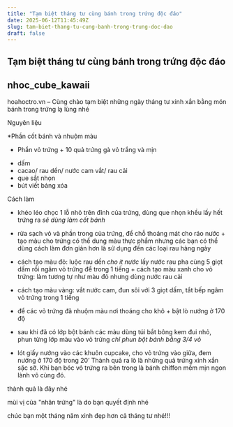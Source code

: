 ```yaml
---
title: "Tạm biệt tháng tư cùng bánh trong trứng độc đáo"
date: 2025-06-12T11:45:49Z
slug: tam-biet-thang-tu-cung-banh-trong-trung-doc-dao
draft: false
---
```


## Tạm biệt tháng tư cùng bánh trong trứng độc đáo

## nhoc_cube_kawaii

​hoahoctro.vn – Cùng chào tạm biệt những ngày tháng tư xinh xắn bằng món bánh trong trứng lạ lùng nhé


Nguyên liệu
 
*Phần cốt bánh và nhuộm màu 

* Phần vỏ trứng 
​+ 10 quả trứng gà vỏ trắng và mịn
+ dấm
+ cacao/ rau dền/ nước cam vắt/ rau cải
+ que sắt nhọn
+ bút viết bảng xóa
 
 
Cách làm
 
+ khéo léo chọc 1 lỗ nhỏ trên đỉnh của trứng, dùng que nhọn khều lấy hết trứng ra *sẽ dùng làm cốt bánh*
+  rửa sạch vỏ và phần trong của trứng, để chỗ thoáng mát cho ráo nước 
​+  tạo màu cho trứng có thể dung màu thực phẩm nhưng các bạn có thể dùng cách làm đơn giản hơn là sử dụng đến các loại rau hàng ngày
+ cách tạo màu đỏ: luộc rau dền *cho ít nước* lấy nước rau pha cùng 5 giọt dấm rồi ngâm vỏ trứng để trong 1 tiếng
​+ cách tạo màu xanh cho vỏ trứng: làm tương tự như màu đỏ nhưng dùng nước rau cải
+ cách tạo màu vàng: vắt nước cam, đun sôi với 3 giọt dấm, tắt bếp ngâm vỏ trứng trong 1 tiếng
+ để các vỏ trứng đã nhuộm màu nơi thoáng cho khô 
​+ bật lò nướng ở 170 độ
 
+ sau khi đã có lớp bột bánh các màu dùng túi bắt bông kem đui nhỏ, phun từng lớp màu vào vỏ trứng *chỉ phun bột bánh bằng 3/4 vỏ*
​ 
+ lót giấy nướng vào các khuôn cupcake, cho vỏ trứng vào giữa, đem nướng ở  170 độ trong 20’ 
​Thành quả ra lò là những quả trứng xinh xắn sặc sỡ. Khi bạn bóc vỏ trứng ra bên trong là bánh chiffon mềm mịn ngon lành vô cùng đó.


thành quả là đây nhé



mùi vị của "nhân trứng" là do bạn quyết định nhé




 chúc bạn một tháng năm xinh đẹp hơn cả tháng tư nhé!!!​